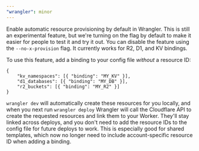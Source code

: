```yaml
---
"wrangler": minor
---
```


Enable automatic resource provisioning by default in Wrangler. This is still an experimental feature, but we're turning on the flag by default to make it easier for people to test it and try it out. You can disable the feature using the `--no-x-provision` flag. It currently works for R2, D1, and KV bindings.

To use this feature, add a binding to your config file _without_ a resource ID:

```jsonc
{
    "kv_namespaces": [{ "binding": "MY_KV" }],
    "d1_databases": [{ "binding": "MY_DB" }],
    "r2_buckets": [{ "binding": "MY_R2" }]
}
```

`wrangler dev` will automatically create these resources for you locally, and when you next run `wrangler deploy` Wrangler will call the Cloudflare API to create the requested resources and link them to your Worker. They'll stay linked across deploys, and you don't need to add the resource IDs to the config file for future deploys to work. This is especially good for shared templates, which now no longer need to include account-specific resource ID when adding a binding.
